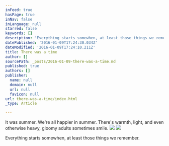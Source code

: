 ```yaml
---
inFeed: true
hasPage: true
inNav: false
inLanguage: null
starred: false
keywords: []
description: 'Everything starts somewhen, at least those things we remember.'
datePublished: '2016-01-09T17:24:30.034Z'
dateModified: '2016-01-09T17:24:10.211Z'
title: There was a time
author: []
sourcePath: _posts/2016-01-09-there-was-a-time.md
published: true
authors: []
publisher:
  name: null
  domain: null
  url: null
  favicon: null
url: there-was-a-time/index.html
_type: Article

---
```

It was summer. We're all happier in summer. There's warmth, light, and even otherwise heavy, gloomy adults sometimes smile. ![](https://s3-us-west-2.amazonaws.com/the-grid-img/p/2ac8ce5a2a8fbc1898d8ab1b8e32d9d8d5b5e518.jpg)
![](https://the-grid-user-content.s3-us-west-2.amazonaws.com/9bbacf97-80d4-4ebf-bb53-530f8f1c50a2.jpg)

Everything starts somewhen, at least those things we remember.